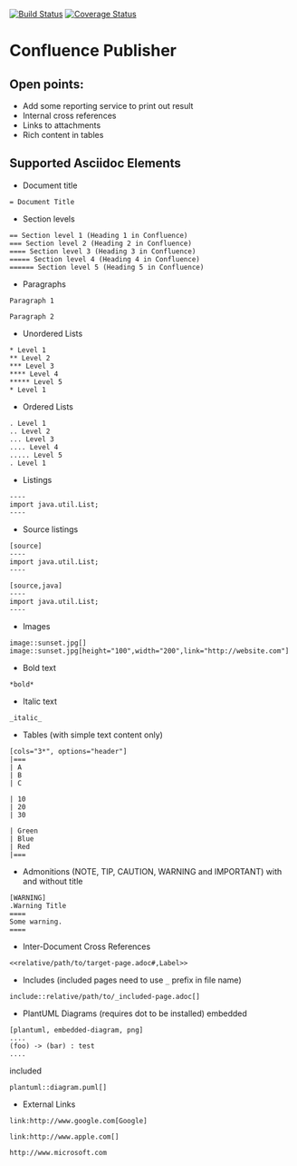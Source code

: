 [![Build Status](https://travis-ci.org/alainsahli/confluence-publisher.svg?branch=master)](https://travis-ci.org/alainsahli/confluence-publisher)
[![Coverage Status](https://coveralls.io/repos/github/alainsahli/confluence-publisher/badge.svg?branch=master)](https://coveralls.io/github/alainsahli/confluence-publisher?branch=master)
# Confluence Publisher

## Open points:
* Add some reporting service to print out result
* Internal cross references
* Links to attachments
* Rich content in tables

## Supported Asciidoc Elements

* Document title 
```
= Document Title
```
* Section levels
```
== Section level 1 (Heading 1 in Confluence)
=== Section level 2 (Heading 2 in Confluence)
==== Section level 3 (Heading 3 in Confluence)
===== Section level 4 (Heading 4 in Confluence)
====== Section level 5 (Heading 5 in Confluence)
```
* Paragraphs
```
Paragraph 1

Paragraph 2
```
* Unordered Lists
```
* Level 1
** Level 2
*** Level 3
**** Level 4
***** Level 5
* Level 1
```
* Ordered Lists
```
. Level 1
.. Level 2
... Level 3
.... Level 4
..... Level 5
. Level 1
```
* Listings
```
----
import java.util.List;
----
```
* Source listings
```
[source]
----
import java.util.List;
----

[source,java]
----
import java.util.List;
----
```
* Images
```
image::sunset.jpg[]
image::sunset.jpg[height="100",width="200",link="http://website.com"]
```
* Bold text
```
*bold*
```
* Italic text
```
_italic_
```
* Tables (with simple text content only)
```
[cols="3*", options="header"]
|===
| A
| B
| C

| 10
| 20
| 30

| Green
| Blue
| Red
|===
```
* Admonitions (NOTE, TIP, CAUTION, WARNING and IMPORTANT) with and without title
```
[WARNING]
.Warning Title
====
Some warning.
====
```
* Inter-Document Cross References
```
<<relative/path/to/target-page.adoc#,Label>>
```
* Includes (included pages need to use `_` prefix in file name)
```
include::relative/path/to/_included-page.adoc[]
```

* PlantUML Diagrams (requires dot to be installed)
embedded
```
[plantuml, embedded-diagram, png]
....
(foo) -> (bar) : test
....
```

included
```
plantuml::diagram.puml[]
```

* External Links
```
link:http://www.google.com[Google]

link:http://www.apple.com[]

http://www.microsoft.com
```